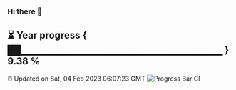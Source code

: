 ### Hi there 👋
⏳ Year progress { ██▁▁▁▁▁▁▁▁▁▁▁▁▁▁▁▁▁▁▁▁▁▁▁▁▁▁▁▁ } 9.38 %
---
⏰ Updated on Sat, 04 Feb 2023 06:07:23 GMT
![Progress Bar CI](https://github.com/Moyi321/Moyi321/workflows/Progress%20Bar%20CI/badge.svg)

